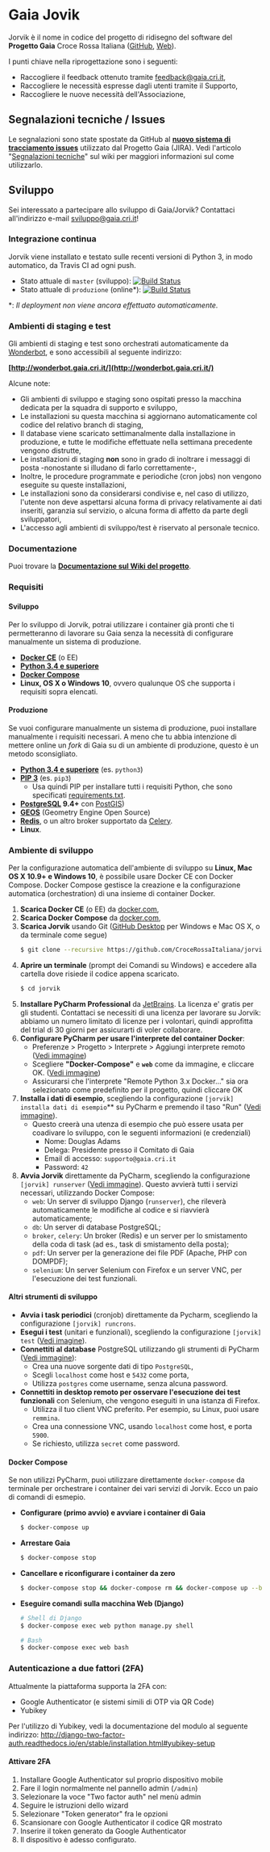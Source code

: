 # Gaia Jovik

Jorvik è il nome in codice del progetto di ridisegno del software del **Progetto Gaia** Croce Rossa Italiana
([GitHub](https://github.com/CroceRossaCatania/gaia), [Web](https://gaia.cri.it)).


I punti chiave nella riprogettazione sono i seguenti:
* Raccogliere il feedback ottenuto tramite <feedback@gaia.cri.it>,
* Raccogliere le necessità espresse dagli utenti tramite il Supporto,
* Raccogliere le nuove necessità dell'Associazione,

## Segnalazioni tecniche / Issues

Le segnalazioni sono state spostate da GitHub al [**nuovo sistema di tracciamento issues**](https://jira.gaia.cri.it/issues) utilizzato dal Progetto Gaia (JIRA). Vedi l'articolo "[Segnalazioni tecniche](https://github.com/CroceRossaItaliana/jorvik/wiki/Segnalazioni-tecniche)" sul wiki per maggiori informazioni sul come utilizzarlo.


## Sviluppo

Sei interessato a partecipare allo sviluppo di Gaia/Jorvik? Contattaci all'indirizzo e-mail <sviluppo@gaia.cri.it>!

### Integrazione continua

Jorvik viene installato e testato sulle recenti versioni di Python 3, in modo automatico, da Travis CI ad ogni push.

* Stato attuale di `master` (sviluppo): [![Build Status](https://travis-ci.org/CroceRossaItaliana/jorvik.svg?branch=master)](https://travis-ci.org/CroceRossaItaliana/jorvik)
* Stato attuale di `produzione` (online*): [![Build Status](https://travis-ci.org/CroceRossaItaliana/jorvik.svg?branch=produzione)](https://travis-ci.org/CroceRossaItaliana/jorvik)

\*: *Il deployment non viene ancora effettuato automaticamente.*


### Ambienti di staging e test

Gli ambienti di staging e test sono orchestrati automaticamente da [Wonderbot](https://github.com/CroceRossaItaliana/wonderbot), e sono accessibili al seguente indirizzo:

**[http://wonderbot.gaia.cri.it/](http://wonderbot.gaia.cri.it/)**

Alcune note:

* Gli ambienti di sviluppo e staging sono ospitati presso la macchina dedicata per la squadra di supporto e sviluppo,
* Le installazioni su questa macchina si aggiornano automaticamente col codice del relativo branch di staging,
* Il database viene scaricato settimanalmente dalla installazione in produzione, e tutte le modifiche effettuate nella settimana precedente vengono distrutte,
* Le installazioni di staging **non** sono in grado di inoltrare i messaggi di posta -nonostante si illudano di farlo correttamente-,
* Inoltre, le procedure programmate e periodiche (cron jobs) non vengono eseguite su queste installazioni,
* Le installazioni sono da considerarsi condivise e, nel caso di utilizzo, l'utente non deve aspettarsi alcuna forma di privacy relativamente ai dati inseriti, garanzia sul servizio, o alcuna forma di affetto da parte degli sviluppatori,
* L'accesso agli ambienti di sviluppo/test è riservato al personale tecnico.


### Documentazione

Puoi trovare la **[Documentazione sul Wiki del progetto](https://github.com/CroceRossaItaliana/jorvik/wiki)**.

### Requisiti

#### Sviluppo

Per lo sviluppo di Jorvik, potrai utilizzare i container già pronti che ti permetteranno
di lavorare su Gaia senza la necessità di configurare manualmente un sistema di produzione.

* **[Docker CE](https://www.docker.com/community-edition)** (o EE)
* **[Python 3.4 e superiore](https://www.python.org/downloads/)**
* **[Docker Compose](https://docs.docker.com/compose/install)**
* **Linux, OS X o Windows 10**, ovvero qualunque OS che supporta i requisiti sopra elencati.


#### Produzione

Se vuoi configurare manualmente un sistema di produzione, puoi installare manualmente
i requisiti necessari. A meno che tu abbia intenzione di mettere online un *fork* di Gaia
su di un ambiente di produzione, questo è un metodo sconsigliato.

* **[Python 3.4 e superiore](https://www.python.org/downloads/)** (es. `python3`)
* **[PIP 3](https://www.python.org/downloads/)** (es. `pip3`)
  * Usa quindi PIP per installare tutti i requisiti Python, che sono specificati [requirements.txt](requirements.txt).
* **[PostgreSQL](http://www.postgresql.org/) 9.4+** con [PostGIS](http://postgis.net/))
* **[GEOS](http://trac.osgeo.org/geos/)** (Geometry Engine Open Source)
* **[Redis](https://redis.io/)**, o un altro broker supportato da [Celery](http://www.celeryproject.org/).
* **Linux**.

### Ambiente di sviluppo

Per la configurazione automatica dell'ambiente di sviluppo su **Linux, Mac OS X 10.9+ e Windows 10**, è possibile usare Docker CE con Docker Compose. Docker Compose gestisce la creazione e la configurazione automatica (orchestration) di una insieme di container Docker.


1. **Scarica Docker CE** (o EE) da [docker.com](https://www.docker.com/community-edition),
2. **Scarica Docker Compose** da [docker.com](https://docs.docker.com/compose/install/),
3. **Scarica Jorvik** usando Git ([GitHub Desktop](https://desktop.github.com/) per Windows e Mac OS X, o da terminale come segue)
    ```bash
    $ git clone --recursive https://github.com/CroceRossaItaliana/jorvik
    ```
4. **Aprire un terminale** (prompt dei Comandi su Windows) e accedere alla cartella dove risiede il codice appena scaricato.
   ```bash
   $ cd jorvik
   ```
5. **Installare PyCharm Professional** da [JetBrains](https://www.jetbrains.com/pycharm/). La licenza e' gratis per gli studenti. Contattaci se necessiti di una licenza per lavorare su Jorvik: abbiamo un numero limitato di licenze per i volontari, quindi approfitta del trial di 30 giorni per assicurarti di voler collaborare.
6. **Configurare PyCharm per usare l'interprete del container Docker**:
    * Preferenze > Progetto > Interprete > Aggiungi interprete remoto ([Vedi immagine](https://cloud.githubusercontent.com/assets/621062/10762277/4da18088-7cbd-11e5-924e-a2737d7783e1.png))
    * Scegliere **"Docker-Compose"** e **`web`** come da immagine, e cliccare OK. ([Vedi immagine](https://user-images.githubusercontent.com/621062/34888028-7a95f13e-f7c0-11e7-9eaa-e6bad16c7f51.png))
    * Assicurarsi che l'interprete "Remote Python 3.x Docker..." sia ora selezionato come predefinito per il progetto, quindi cliccare OK
7. **Installa i dati di esempio**, scegliendo la configurazione `[jorvik] installa dati di esempio`** su PyCharm e premendo il taso "Run" ([Vedi immagine](https://user-images.githubusercontent.com/621062/39449785-eaa78f0a-4cc0-11e8-8e0d-a6034d53ad31.png)).
    * Questo creerà una utenza di esempio che può essere usata per coadivare lo sviluppo, con le seguenti informazioni (e credenziali)
        * Nome: Douglas Adams
        * Delega: Presidente presso il Comitato di Gaia
        * Email di accesso: `supporto@gaia.cri.it`
        * Password: `42`
8. **Avvia Jorvik** direttamente da PyCharm, scegliendo la configurazione `[jorvik] runserver`  ([Vedi immagine](https://user-images.githubusercontent.com/621062/39448999-c4bb7c40-4cbe-11e8-86be-4ba906ddc3ba.png)). Questo avvierà tutti i servizi necessari, utilizzando Docker Compose:
    * `web`: Un server di sviluppo Django (`runserver`), che rileverà automaticamente le modifiche al codice e si riavvierà automaticamente;
    * `db`: Un server di database PostgreSQL;
    * `broker`, `celery`: Un broker (Redis) e un server per lo smistamento della coda di task (ad es., task di smistamento della posta);
    * `pdf`: Un server per la generazione dei file PDF (Apache, PHP con DOMPDF);
    * `selenium`: Un server Selenium con Firefox e un server VNC, per l'esecuzione dei test funzionali.

#### Altri strumenti di sviluppo

* **Avvia i task periodici** (cronjob) direttamente da Pycharm, scegliendo la configurazione `[jorvik] runcrons`.
* **Esegui i test** (unitari e funzionali), scegliendo la configurazione `[jorvik] test` ([Vedi imagine](https://user-images.githubusercontent.com/621062/39449730-cbc0456e-4cc0-11e8-8b81-2fed10b9a028.png)).
* **Connettiti al database** PostgreSQL utilizzando gli strumenti di PyCharm ([Vedi immagine](https://user-images.githubusercontent.com/621062/39449692-b3264c4c-4cc0-11e8-951f-53db3a4a1648.png)):
  * Crea una nuove sorgente dati di tipo `PostgreSQL`,
  * Scegli `localhost` come host e `5432` come porta,
  * Utilizza `postgres` come username, senza alcuna password.
* **Connettiti in desktop remoto per osservare l'esecuzione dei test funzionali** con Selenium, che vengono eseguiti in una istanza di Firefox.
  * Utilizza il tuo client VNC preferito. Per esempio, su Linux, puoi usare `remmina`.
  * Crea una connessione VNC, usando `localhost` come host, e porta `5900`.
  * Se richiesto, utilizza `secret` come password.

#### Docker Compose

Se non utilizzi PyCharm, puoi utilizzare direttamente `docker-compose` da terminale
per orchestrare i container dei vari servizi di Jorvik. Ecco un paio di comandi di
esmepio.

* **Configurare (primo avvio) e avviare i container di Gaia**

    ```bash
    $ docker-compose up
    ```

* **Arrestare Gaia**
    ```bash
    $ docker-compose stop
    ```

* **Cancellare e riconfigurare i container da zero**

    ```bash
    $ docker-compose stop && docker-compose rm && docker-compose up --build
    ```

* **Eseguire comandi sulla macchina Web (Django)**

    ```bash
    # Shell di Django
    $ docker-compose exec web python manage.py shell

    # Bash
    $ docker-compose exec web bash
    ```

### Autenticazione a due fattori (2FA)

Attualmente la piattaforma supporta la 2FA con:

 * Google Authenticator (e sistemi simili di OTP via QR Code)
 * Yubikey
 
Per l'utilizzo di Yubikey, vedi la documentazione del modulo al seguente indirizzo:
http://django-two-factor-auth.readthedocs.io/en/stable/installation.html#yubikey-setup

#### Attivare 2FA

 1. Installare Google Authenticator sul proprio dispositivo mobile
 2.  Fare il login normalmente nel pannello admin (`/admin`)
 3. Selezionare la voce "Two factor auth" nel menù admin
 4. Seguire le istruzioni dello wizard
 5. Selezionare "Token generator" fra le opzioni
 6. Scansionare con Google Authenticator il codice QR mostrato
 7. Inserire il token generato da Google Authenticator
 8. Il dispositivo è adesso configurato.
 

